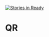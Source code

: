 [![Stories in Ready](https://badge.waffle.io/Subbies/QR.png?label=ready&title=Ready)](https://waffle.io/Subbies/QR)
# QR